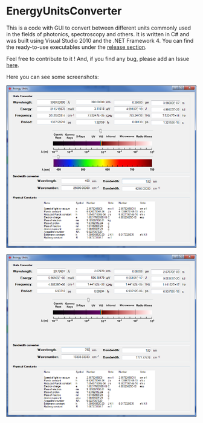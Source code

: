 # EnergyUnitsConverter
This is a code with GUI to convert between different units commonly used in the fields of photonics, spectroscopy and others. It is written in C# and was built using Visual Studio 2010 and the .NET Framework 4. You can find the ready-to-use executables under the [release section](https://github.com/gcorthey/EnergyUnitsConverter/releases). 

Feel free to contribute to it ! And, if you find any bug, please add an Issue [here](https://github.com/gcorthey/EnergyUnitsConverter/issues/new).

Here you can see some screenshots:

![Screenshot](Figures/screenshot2.png)

![Screenshot](Figures/screenshot1.png)





